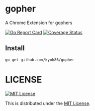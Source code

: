 # gopher

A Chrome Extension for gophers

[![Go Report Card](https://goreportcard.com/badge/github.com/kyoh86/gopher)](https://goreportcard.com/report/github.com/kyoh86/gopher)
[![Coverage Status](https://img.shields.io/codecov/c/github/kyoh86/gopher.svg)](https://codecov.io/gh/kyoh86/gopher)

## Install

```
go get github.com/kyoh86/gopher
```

# LICENSE

[![MIT License](http://img.shields.io/badge/license-MIT-blue.svg)](http://www.opensource.org/licenses/MIT)

This is distributed under the [MIT License](http://www.opensource.org/licenses/MIT).

